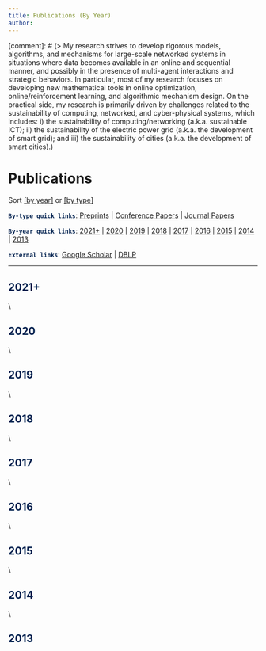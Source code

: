 ```yaml
---
title: Publications (By Year)
author:
--- 
```


[comment]: # (> My research strives to develop rigorous models, algorithms, and mechanisms for large-scale networked systems in situations where data becomes available in an online and sequential manner, and  possibly in the presence of multi-agent interactions and strategic behaviors. In particular, most of my research focuses on developing new mathematical tools in online optimization, online/reinforcement learning, and algorithmic mechanism design. On the practical side, my research is primarily driven by challenges related to the sustainability of computing, networked, and cyber-physical systems, which includes: i) the sustainability of computing/networking (a.k.a. sustainable ICT); ii) the sustainability of the electric power grid (a.k.a. the development of smart grid); and iii) the sustainability of cities (a.k.a. the development of smart cities).)

# Publications


Sort [[by year]](/publications_year) or [[by type]](/publications_type)


<span style="color:#00204e">**`By-type quick links`**</span>: [Preprints](/publications_type/#preprints) | [Conference Papers](/publications_type/#conference) | [Journal Papers](/publications_type/#journal)


<span style="color:#00204e">**`By-year quick links`**</span>: [2021+](/publications_year/#2021) | [2020](/publications_year/#2020) | [2019](/publications_year/#2019) | [2018](/publications_year/#2018) | [2017](/publications_year/#2017) | [2016](/publications_year/#2016) | [2015](/publications_year/#2015) | [2014](/publications_year/#2014) | [2013](/publications_year/#2013)


<span style="color:#00204e">**`External links`**</span>: [Google Scholar](https://scholar.google.com/citations?user=drR_WcAAAAAJ&hl=en&sortby=pubdate) | [DBLP](https://dblp.org/pid/139/4363.html)


---

## <a id="2021"></a> <span style="color:#00204e"> 2021+ </span>

<ul class=circle>
        <script>
            var i;
            for (i = 0; i < papers_full.length; i++) {
                if (papers_full[i].year == "2021") {
                    document.write("<li class=paper>");
                    printPaper(papers_full[i], "g");
                    document.write("</li>");
                }
            }
        </script>
</ul>

\


## <a id="2020"></a> <span style="color:#00204e"> 2020 </span>

<ul class=circle>
        <script>
            var i;
            for (i = 0; i < papers_full.length; i++) {
                if (papers_full[i].year == "2020") {
                    document.write("<li class=paper>");
                    printPaper(papers_full[i], "g");
                    document.write("</li>");
                }
            }
        </script>
</ul>


\

## <a id="2019"></a> <span style="color:#00204e"> 2019 </span>

<ul class=circle>
        <script>
            var i;
            for (i = 0; i < papers_full.length; i++) {
                if (papers_full[i].year == "2019") {
                    document.write("<li class=paper>");
                    printPaper(papers_full[i], "g");
                    document.write("</li>");
                }
            }
        </script>
</ul>


\


## <a id="2018"></a> <span style="color:#00204e"> 2018 </span>

<ul class=circle>
        <script>
            var i;
            for (i = 0; i < papers_full.length; i++) {
                if (papers_full[i].year == "2018") {
                    document.write("<li class=paper>");
                    printPaper(papers_full[i], "g");
                    document.write("</li>");
                }
            }
        </script>
</ul>


\


## <a id="2017"></a> <span style="color:#00204e"> 2017 </span>

<ul class=circle>
        <script>
            var i;
            for (i = 0; i < papers_full.length; i++) {
                if (papers_full[i].year == "2017") {
                    document.write("<li class=paper>");
                    printPaper(papers_full[i], "g");
                    document.write("</li>");
                }
            }
        </script>
</ul>


\


## <a id="2016"></a> <span style="color:#00204e"> 2016 </span>

<ul class=circle>
        <script>
            var i;
            for (i = 0; i < papers_full.length; i++) {
                if (papers_full[i].year == "2016") {
                    document.write("<li class=paper>");
                    printPaper(papers_full[i], "g");
                    document.write("</li>");
                }
            }
        </script>
</ul>


\


## <a id="2015"></a> <span style="color:#00204e"> 2015 </span>

<ul class=circle>
        <script>
            var i;
            for (i = 0; i < papers_full.length; i++) {
                if (papers_full[i].year == "2015") {
                    document.write("<li class=paper>");
                    printPaper(papers_full[i], "g");
                    document.write("</li>");
                }
            }
        </script>
</ul>



\


## <a id="2014"></a> <span style="color:#00204e"> 2014 </span>

<ul class=circle>
        <script>
            var i;
            for (i = 0; i < papers_full.length; i++) {
                if (papers_full[i].year == "2014") {
                    document.write("<li class=paper>");
                    printPaper(papers_full[i], "g");
                    document.write("</li>");
                }
            }
        </script>
</ul>


\


## <a id="2013"></a> <span style="color:#00204e"> 2013 </span>

<ul class=circle>
        <script>
            var i;
            for (i = 0; i < papers_full.length; i++) {
                if (papers_full[i].year == "2013") {
                    document.write("<li class=paper>");
                    printPaper(papers_full[i], "g");
                    document.write("</li>");
                }
            }
        </script>
</ul>